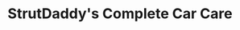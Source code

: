---
title: "StrutDaddy's Complete Car Care"
url: /roxboro/strutdaddys-complete-car-care/
shop: car repair
---